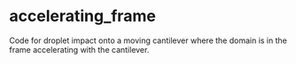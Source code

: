 # accelerating_frame
Code for droplet impact onto a moving cantilever where the domain is in the 
frame accelerating with the cantilever.
